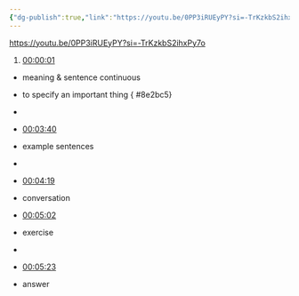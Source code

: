 ```yaml
---
{"dg-publish":true,"link":"https://youtu.be/0PP3iRUEyPY?si=-TrKzkbS2ihxPy7o","permalink":"/Japanese/文法/Japanese－N2 grammar -　～うえで/","dgPassFrontmatter":true}
---
```


https://youtu.be/0PP3iRUEyPY?si=-TrKzkbS2ihxPy7o


1. [00:00:01](https://www.youtube.com/watch?v=0PP3iRUEyPY&t=2#t=1.59) 
- meaning & sentence continuous
- to specify an important thing
{ #8e2bc5}

- 
- [00:03:40](https://www.youtube.com/watch?v=0PP3iRUEyPY&t=221#t=03:40.58) 
- example sentences
- 
- [00:04:19](https://www.youtube.com/watch?v=0PP3iRUEyPY&t=259#t=04:19.04) 
- conversation

- [00:05:02](https://www.youtube.com/watch?v=0PP3iRUEyPY&t=303#t=05:02.84) 
- exercise
- 
- [00:05:23](https://www.youtube.com/watch?v=0PP3iRUEyPY&t=323#t=05:23.28) 
- answer
